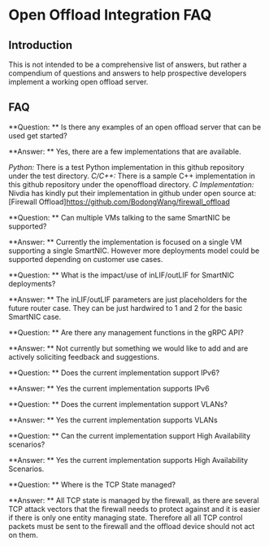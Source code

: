 # Open Offload Integration FAQ

## Introduction
This is not intended to be a comprehensive list of answers, but rather a compendium of questions and answers to help prospective developers implement a working open offload server.

## FAQ

**Question: ** Is there any examples of an open offload server that can be used get started?

**Answer: ** Yes, there are a few implementations that are available.

*Python:* There is a test Python implementation in this github repository under the test directory.
*C/C++:* There is a sample C++ implementation in this github repository under the openoffload directory.
*C Implementation:* Nivdia has kindly put their implementation in github under open source at: [Firewall Offload]https://github.com/BodongWang/firewall_offload

**Question: ** Can multiple VMs talking to the same SmartNIC be supported?

**Answer: ** Currently the implementation is focused on a single VM supporting a single SmartNIC. However more deployments model could be supported depending on customer use cases.

**Question: ** What is the impact/use of inLIF/outLIF for SmartNIC deployments?

**Answer: ** The inLIF/outLIF parameters are just placeholders for the future router case. They can be just hardwired to 1 and 2 for the basic SmartNIC case.

**Question: ** Are there any management functions in the gRPC API?

**Answer: ** Not currently but something we would like to add and are actively soliciting feedback and suggestions.

**Question: ** Does the current implementation support IPv6?

**Answer: ** Yes the current implementation supports IPv6

**Question: ** Does the current implementation support VLANs?

**Answer: ** Yes the current implementation supports VLANs

**Question: ** Can the current implementation support High Availability scenarios?

**Answer: ** Yes the current implementation supports High Availability Scenarios.

**Question: ** Where is the TCP State managed?

**Answer: ** All TCP state is managed by the firewall, as there are several TCP attack vectors that the firewall needs to protect against and it is easier if there is only one entity managing state. Therefore all all TCP control packets must be sent to the firewall and the offload device should not act on them.